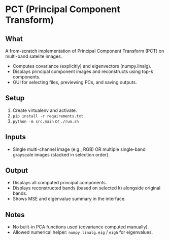 # PCT (Principal Component Transform) 

## What
A from-scratch implementation of Principal Component Transform (PCT) on multi-band satelite images.
- Computes covariance (explicitly) and eigenvectors (numpy.linalg).
- Displays principal component images and reconstructs using top-k components.
- GUI for selecting files, previewing PCs, and saving outputs.

## Setup
1. Create virtualenv and activate.
2. `pip install -r requirements.txt`
3. `python -m src.main` or `./run.sh`

## Inputs
- Single multi-channel image (e.g., RGB) OR multiple single-band grayscale images (stacked in selection order).

## Output
- Displays all computed principal components.
- Displays reconstructed bands (based on selected k) alongside original bands.
- Shows MSE and eigenvalue summary in the interface.

## Notes
- No built-in PCA functions used (covariance computed manually).
- Allowed numerical helper: `numpy.linalg.eig` / `eigh` for eigenvalues.
